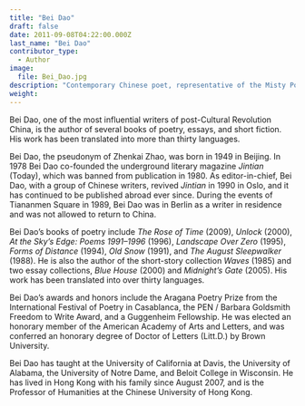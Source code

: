 ```yaml
---
title: "Bei Dao"
draft: false
date: 2011-09-08T04:22:00.000Z
last_name: "Bei Dao"
contributor_type:
  - Author
image:
  file: Bei_Dao.jpg
description: "Contemporary Chinese poet, representative of the Misty Poets."
weight:
---
```


Bei Dao, one of the most influential writers of post-Cultural Revolution China, is the author of several books of poetry, essays, and short fiction. His work has been translated into more than thirty languages.

Bei Dao, the pseudonym of Zhenkai Zhao, was born in 1949 in Beijing. In 1978 Bei Dao co-founded the underground literary magazine _Jintian_ (Today), which was banned from publication in 1980. As editor-in-chief, Bei Dao, with a group of Chinese writers, revived _Jintian_ in 1990 in Oslo, and it has continued to be published abroad ever since. During the events of Tiananmen Square in 1989, Bei Dao was in Berlin as a writer in residence and was not allowed to return to China.

Bei Dao’s books of poetry include _The Rose of Time_ (2009), _Unlock_ (2000), _At the Sky’s Edge: Poems 1991–1996_ (1996), _Landscape Over Zero_ (1995), _Forms of Distance_ (1994), _Old Snow_ (1991), and _The August Sleepwalker_ (1988). He is also the author of the short-story collection _Waves_ (1985) and two essay collections, _Blue House_ (2000) and _Midnight’s Gate_ (2005). His work has been translated into over thirty languages.

Bei Dao’s awards and honors include the Aragana Poetry Prize from the International Festival of Poetry in Casablanca, the PEN / Barbara Goldsmith Freedom to Write Award, and a Guggenheim Fellowship. He was elected an honorary member of the American Academy of Arts and Letters, and was conferred an honorary degree of Doctor of Letters (Litt.D.) by Brown University.

Bei Dao has taught at the University of California at Davis, the University of Alabama, the University of Notre Dame, and Beloit College in Wisconsin. He has lived in Hong Kong with his family since August 2007, and is the Professor of Humanities at the Chinese University of Hong Kong.

